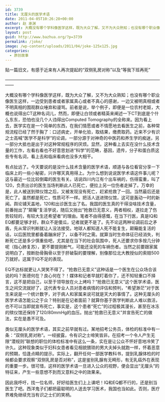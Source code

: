 ```yaml
---
id: 3739
title: 无厘头的医学术语
date: 2011-04-05T10:26:28+00:00
author: 赵 承渊
excerpt: 大概没有哪个学科像医学这样，既为大众了解，又不为大众熟知；也没有哪个职业像医生这样，一边受到患者或者家属真心或者不真心的感谢，一边又被明真相或者不明真相的围观群众唾弃和谩骂。
layout: post
guid: http://www.bazhua.org/?p=3739
permalink: /joke/
image: /wp-content/uploads/2011/04/joke-125x125.jpg
categories:
  - 原创故事
---
```

贴一篇旧文，有感于近来有人再次提起的“双侧乳房对称”以及“等我下班再死”
  
——————————————————————————————————————

大概没有哪个学科像医学这样，既为大众了解，又不为大众熟知；也没有哪个职业像医生这样，一边受到患者或者家属真心或者不真心的感谢，一边又被明真相或者不明真相的围观群众唾弃和谩骂。前者是说，举个例子，即便是一位农村老妪，大概也说得出CT这种名词儿，然而，即便让白领或者精英来阐述一下CT到底是个什么东东，恐怕也没几个人诌得出Computed Tomography的全称来。因为看上去，医学实在是一个简单的东西，在我们情愿或者不情愿地去看医生之前，各种常规流程已经了然于胸了：口述病史，开单化验，取结果，缴费取药。近来不少有识之士高喊“医学不是科学”的论调，一部分源于对神奇的中医药和养生学的痴迷，另一部分大抵也是出于对这种常规程序的厌烦。显然，这种看上去实在没什么技术含量的工作，左看右看也不好意思划进“科学”的范畴，基因，遗传，分子和蛋白质这些专有名词，看上去和临床看病也没多大相干。

有点扯远了。今天要说的是没什么技术含量的医学术语，顺道与各位看官分享一下临床上的一些小秘密，兴许哪天真用得上。为什么想到说说医学术语这件事儿呢？这与最近一位比较倒霉的医生有关。话说四川内江有个出车祸的，伤得蛮重，叫了120，负责出诊的医生当场判断此人已死亡，便拉上另一位伤者走掉了。万幸的是，此人被送到殡仪馆之后，又被发现没有死亡，赶紧抢救了一回。当然最后还是死亡了。虽然都是死亡，性质可不一样。把活人送进殡仪馆，这可是轰动一时的新闻。舆论铺天盖地，120和出诊医生出了名。我国的医生真的干得没啥技术含量，前番抛出了“颠簸”复活学说，随后又抛出“抢救已无意义，两者相权，遂拉走了伤势较轻的，有较大生还希望者”的理由。笔者不由得感慨，在当下行医，真是IQ和EQ都要足够才好。群众不是傻瓜，记者就更不是了。先不论这两种论调前后之矛盾，先从常识判断就让人没法接受。地球人都知道人死不能复生，颠簸能复活的话，以后医院里都备着蹦床好了，以备不时之需。就算当时生命体征已经消失，判断死亡还是多少慎重些吧，尤其是在当下的社会氛围中，死人还要求你多按几分钟呢（指心肺复苏），更不要提刚断气，可能还没死的车祸伤者。当然之前要跟家属说明白了，按断肋骨胸骨以至于肝破裂的要理解，别像那位北大教授似的索赔500万就好。这属于IQ不足的表现。

EQ不达标就更让人哭笑不得了。“抢救已无意义”这种话是一个医生在公众场合该说的吗？医德何在？良心何在？！媒体和记者早就盯着你了，还不知轻重口不择言，这不是把自己，以至于领导放在火上烤吗？“抢救已无意义”这个医学术语，医生之间交流就好了，这代表专业人员对患者病情的评估和预判，“希望渺茫”对于医生来说是一个统计数字，对于病人和家属来说可就是天大的事情了。这种无厘头的医学术语怎能公之于众？特别是在记者面前？就算你基于医学判断此人难以救活，也不可以当即就宣布死亡，事实是，这个患者“死亡”的过程极其漫长，甚至在冰冻的殡仪馆还保持了120/80mmHg的血压。抛出“抢救已无意义”并宣告死亡的做法，实在是愚不可及。

类似无厘头的医学术语，其实之前早就有过。某地招考公务员，体检的标准中有一条：“双侧乳房对称”。一经披露，令有识之士啼笑皆非。在招考一个令人产生无限“潜规则”联想的职位的体检标准中有这么一条，实在是让公众不怀好意地冷笑了许久。这种现象类似于妇科女患者看见相貌猥琐的男大夫掉头就跑一样，怀着恶意的预期，恰逢点睛的提示。实际上，翻开任何一部医学教科书，提到乳腺体检的时候都会要求观察“双侧乳房是否对称”，这是鉴别乳腺有无畸形，有无乳癌外在表现的重要一步。很可惜，这样的医学术语一旦进入公众的视野，便会显出“无厘头”的特征来，产生一些意想不到而又意料之中的效果来。

因此我呼吁，找一位名师，好好给医生们上上课吧！IQ和EQ都不行的，还是别当医生了吧。西洋鬼子们都把最聪明的人送去学习医术，我国也当如此。否则，医疗界难免继续充当有识之士们的笑柄。
